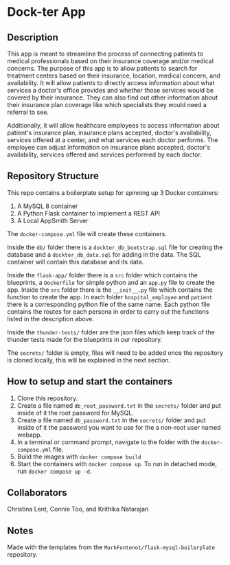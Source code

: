 # Dock-ter App
## Description
This app is meant to streamline the process of connecting patients to medical professionals based on their insurance coverage and/or medical concerns.
The purpose of this app is to allow patients to search for treatment centers based on their insurance, location, medical concern, and availability. It will allow patients to directly access information about what services a doctor's office provides and whether those services would be covered by their insurance.  They can also find out other information about their insurance plan coverage like which specialists they would need a referral to see.

Additionally, it will allow healthcare employees to access information about patient's insurance plan, insurance plans accepted, doctor's availability, services offered at a center, and what services each doctor performs. The employee can adjust information on insurance plans accepted, doctor's availability, services offered and services performed by each doctor.

## Repository Structure
This repo contains a boilerplate setup for spinning up 3 Docker containers: 
1. A MySQL 8 container 
1. A Python Flask container to implement a REST API
1. A Local AppSmith Server

The `docker-compose.yml` file will create these containers.  

Inside the `db/` folder there is a `dockter_db_bootstrap.sql` file for creating the database and a `dockter_db_data.sql` for adding in the data. The SQL container will contain this database and its data.

Inside the `flask-app/` folder there is a `src` folder which contains the blueprints, a `Dockerfile` for simple python and an `app.py` file to create the app. Inside the `src` folder there is the `__init__.py` file which contains the function to create the app. In each folder `hospital_employee` and `patient` there is a corresponding python file of the same name. Each python file contains the routes for each persona in order to carry out the functions listed in the description above.

Inside the `thunder-tests/` folder are the json files which keep track of the thunder tests made for the blueprints in our repository.

The `secrets/` folder is empty, files will need to be added once the repository is cloned locally, this will be explained in the next section.

## How to setup and start the containers
1. Clone this repository.  
1. Create a file named `db_root_password.txt` in the `secrets/` folder and put inside of it the root password for MySQL. 
1. Create a file named `db_password.txt` in the `secrets/` folder and put inside of it the password you want to use for the a non-root user named webapp. 
1. In a terminal or command prompt, navigate to the folder with the `docker-compose.yml` file.  
1. Build the images with `docker compose build`
1. Start the containers with `docker compose up`.  To run in detached mode, run `docker compose up -d`. 

## Collaborators
Christina Lent, Connie Too, and Krithika Natarajan

## Notes
Made with the templates from the `MarkFontenot/flask-mysql-boilerplate` repository.






